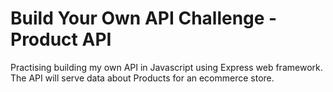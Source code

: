 # Build Your Own API Challenge - Product API
Practising building my own API in Javascript using Express web framework. The API will serve data about Products for an ecommerce store.
